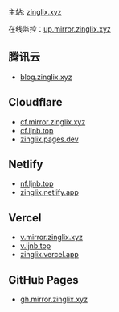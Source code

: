 主站: [zinglix.xyz](https://zinglix.xyz)

在线监控：[up.mirror.zinglix.xyz](https://up.mirror.zinglix.xyz)

## 腾讯云

- [blog.zinglix.xyz](https://blog.zinglix.xyz)

## Cloudflare

- [cf.mirror.zinglix.xyz](https://cf.mirror.zinglix.xyz)
- [cf.ljnb.top](https://cf.ljnb.top)
- [zinglix.pages.dev](https://zinglix.pages.dev)

## Netlify

- [nf.ljnb.top](https://nf.ljnb.top)
- [zinglix.netlify.app](https://zinglix.netlify.app)

## Vercel

- [v.mirror.zinglix.xyz](https://v.mirror.zinglix.xyz)
- [v.ljnb.top](https://v.ljnb.top)
- [zinglix.vercel.app](https://zinglix.vercel.app)

## GitHub Pages

- [gh.mirror.zinglix.xyz](https://gh.mirror.zinglix.xyz)